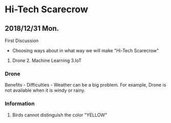 # Hi-Tech Scarecrow

## 2018/12/31 Mon.

First Discussion

- Choosing ways about in what way we will make "Hi-Tech Scarecrow"
1. Drone  2. Machine Learning 3.IoT

### Drone
  Benefits - 
  Difficulties - Weather can be a big problem. For example, Drone is not available when it is windy or rainy.
  
### Information
  1. Birds cannot distinguish the color "YELLOW"
